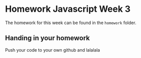 # Homework Javascript Week 3

The homework for this week can be found in the `homework` folder.

## Handing in your homework
Push your code to your own github and lalalala